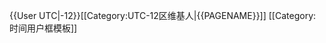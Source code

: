 {{User UTC|-12}}<includeonly>[[Category:UTC-12区维基人|{{PAGENAME}}]]</includeonly><noinclude>
[[Category:时间用户框模板]]
</noinclude>